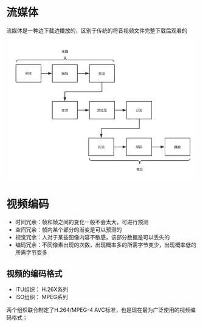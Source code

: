# 流媒体
流媒体是一种边下载边播放的，区别于传统的将音视频文件完整下载后观看的

![直播](https://raw.githubusercontent.com/xinjiuyijiu/NoteImages/master/gitnote/2020/07/20/live_process-1595232265693.jpg)



# 视频编码
- 时间冗余：帧和帧之间的变化一般不会太大，可进行预测
- 空间冗余：帧内某个部分的渐变是可以预测的
- 视觉冗余：人对于某些图像内容不敏感，该部分数据是可以丢失的
- 编码冗余：不同像素出现的次数，出现概率多的所需字节变少，出现概率低的所需字节变多

## 视频的编码格式
- ITU组织： H.26X系列
- ISO组织： MPEG系列

两个组织联合制定了H.264/MPEG-4 AVC标准，也是现在最为广泛使用的视频编码格式；


